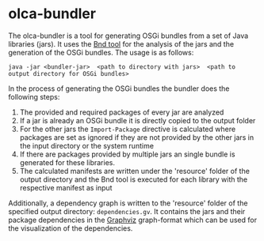 olca-bundler
============
The olca-bundler is a tool for generating OSGi bundles from a set of Java libraries (jars).
It uses the [Bnd tool](http://www.aqute.biz/Code/Bnd) for the analysis of the jars and the
generation of the OSGi bundles. The usage is as follows:

`java -jar <bundler-jar> 
	<path to directory with jars> 
	<path to output directory for OSGi bundles>`

In the process of generating the OSGi bundles the bundler does the following steps:

1. The provided and required packages of every jar are analyzed
2. If a jar is already an OSGi bundle it is directly copied to the output folder
3. For the other jars the `Import-Package` directive is calculated where packages are set
 as ignored if they are not provided by the other jars in the input directory or the 
 system runtime 
4. If there are packages provided by multiple jars an single bundle is generated for these
 libraries.
5. The calculated manifests are written under the 'resource' folder of the output directory
 and the Bnd tool is executed for each library with the respective manifest as input
 
Additionally, a dependency graph is written to the 'resource' folder of the specified
output directory: `dependencies.gv`. It contains the jars and their package dependencies 
in the [Graphviz](http://www.graphviz.org/) graph-format which can be used for the
visualization of the dependencies.


 
